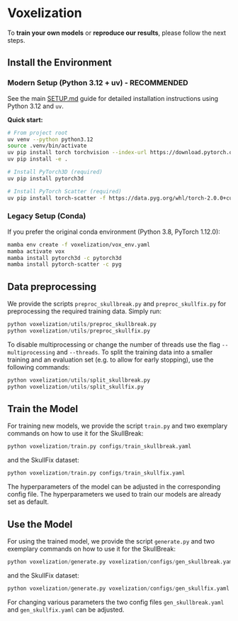 # Voxelization
To **train your own models** or **reproduce our results**, please follow the next steps.

## Install the Environment

### Modern Setup (Python 3.12 + uv) - RECOMMENDED
See the main [SETUP.md](../SETUP.md) guide for detailed installation instructions using Python 3.12 and `uv`.

**Quick start:**
```sh
# From project root
uv venv --python python3.12
source .venv/bin/activate
uv pip install torch torchvision --index-url https://download.pytorch.org/whl/cu121
uv pip install -e .

# Install PyTorch3D (required)
uv pip install pytorch3d

# Install PyTorch Scatter (required)
uv pip install torch-scatter -f https://data.pyg.org/whl/torch-2.0.0+cu121.html
```

### Legacy Setup (Conda)
If you prefer the original conda environment (Python 3.8, PyTorch 1.12.0):
```sh
mamba env create -f voxelization/vox_env.yaml
mamba activate vox
mamba install pytorch3d -c pytorch3d
mamba install pytorch-scatter -c pyg
```

## Data preprocessing
We provide the scripts `preproc_skullbreak.py` and `preproc_skullfix.py` for preprocessing the required training data. Simply run:
```python
python voxelization/utils/preproc_skullbreak.py
python voxelization/utils/preproc_skullfix.py
```
To disable multiprocessing or change the number of threads use the flag `--multiprocessing` and `--threads`.
To split the training data into a smaller training and an evaluation set (e.g. to allow for early stopping), use the following commands:
```python
python voxelization/utils/split_skullbreak.py
python voxelization/utils/split_skullfix.py
```
## Train the Model
For training new models, we provide the script `train.py` and two exemplary commands on how to use it for the SkullBreak:
```python
python voxelization/train.py configs/train_skullbreak.yaml
```
and the SkullFix dataset:
```python
python voxelization/train.py configs/train_skullfix.yaml
```
The hyperparameters of the model can be adjusted in the corresponding config file. The hyperparameters we used to train our models are already set as default.
## Use the Model
For using the trained model, we provide the script `generate.py` and two exemplary commands on how to use it for the SkullBreak:
```python
python voxelization/generate.py voxelization/configs/gen_skullbreak.yaml
```
and the SkullFix dataset:
```python
python voxelization/generate.py voxelization/configs/gen_skullfix.yaml
```
For changing various parameters the two config files `gen_skullbreak.yaml` and `gen_skullfix.yaml` can be adjusted.
